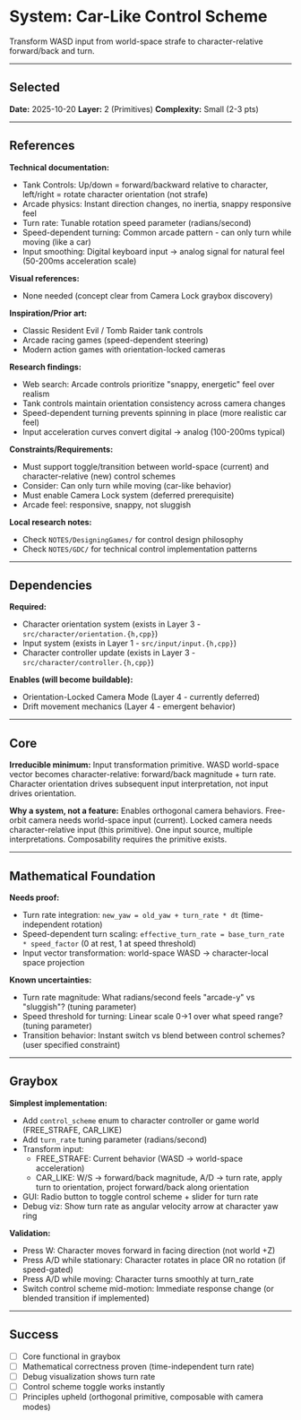 # System: Car-Like Control Scheme

Transform WASD input from world-space strafe to character-relative forward/back and turn.

---

<!-- BEGIN: SELECT/SELECTED -->
## Selected

**Date:** 2025-10-20
**Layer:** 2 (Primitives)
**Complexity:** Small (2-3 pts)
<!-- END: SELECT/SELECTED -->

---

<!-- BEGIN: SELECT/REFERENCES -->
## References

**Technical documentation:**
- Tank Controls: Up/down = forward/backward relative to character, left/right = rotate character orientation (not strafe)
- Arcade physics: Instant direction changes, no inertia, snappy responsive feel
- Turn rate: Tunable rotation speed parameter (radians/second)
- Speed-dependent turning: Common arcade pattern - can only turn while moving (like a car)
- Input smoothing: Digital keyboard input → analog signal for natural feel (50-200ms acceleration scale)

**Visual references:**
- None needed (concept clear from Camera Lock graybox discovery)

**Inspiration/Prior art:**
- Classic Resident Evil / Tomb Raider tank controls
- Arcade racing games (speed-dependent steering)
- Modern action games with orientation-locked cameras

**Research findings:**
- Web search: Arcade controls prioritize "snappy, energetic" feel over realism
- Tank controls maintain orientation consistency across camera changes
- Speed-dependent turning prevents spinning in place (more realistic car feel)
- Input acceleration curves convert digital → analog (100-200ms typical)

**Constraints/Requirements:**
- Must support toggle/transition between world-space (current) and character-relative (new) control schemes
- Consider: Can only turn while moving (car-like behavior)
- Must enable Camera Lock system (deferred prerequisite)
- Arcade feel: responsive, snappy, not sluggish

**Local research notes:**
- Check `NOTES/DesigningGames/` for control design philosophy
- Check `NOTES/GDC/` for technical control implementation patterns
<!-- END: SELECT/REFERENCES -->

---

<!-- BEGIN: SELECT/DEPENDENCIES -->
## Dependencies

**Required:**
- Character orientation system (exists in Layer 3 - `src/character/orientation.{h,cpp}`)
- Input system (exists in Layer 1 - `src/input/input.{h,cpp}`)
- Character controller update (exists in Layer 3 - `src/character/controller.{h,cpp}`)

**Enables (will become buildable):**
- Orientation-Locked Camera Mode (Layer 4 - currently deferred)
- Drift movement mechanics (Layer 4 - emergent behavior)
<!-- END: SELECT/DEPENDENCIES -->

---

<!-- BEGIN: SELECT/CORE -->
## Core

**Irreducible minimum:**
Input transformation primitive. WASD world-space vector becomes character-relative: forward/back magnitude + turn rate. Character orientation drives subsequent input interpretation, not input drives orientation.

**Why a system, not a feature:**
Enables orthogonal camera behaviors. Free-orbit camera needs world-space input (current). Locked camera needs character-relative input (this primitive). One input source, multiple interpretations. Composability requires the primitive exists.
<!-- END: SELECT/CORE -->

---

<!-- BEGIN: SELECT/MATHEMATICAL_FOUNDATION -->
## Mathematical Foundation

**Needs proof:**
- Turn rate integration: `new_yaw = old_yaw + turn_rate * dt` (time-independent rotation)
- Speed-dependent turn scaling: `effective_turn_rate = base_turn_rate * speed_factor` (0 at rest, 1 at speed threshold)
- Input vector transformation: world-space WASD → character-local space projection

**Known uncertainties:**
- Turn rate magnitude: What radians/second feels "arcade-y" vs "sluggish"? (tuning parameter)
- Speed threshold for turning: Linear scale 0→1 over what speed range? (tuning parameter)
- Transition behavior: Instant switch vs blend between control schemes? (user specified constraint)
<!-- END: SELECT/MATHEMATICAL_FOUNDATION -->

---

<!-- BEGIN: SELECT/GRAYBOX -->
## Graybox

**Simplest implementation:**
- Add `control_scheme` enum to character controller or game world (FREE_STRAFE, CAR_LIKE)
- Add `turn_rate` tuning parameter (radians/second)
- Transform input:
  - FREE_STRAFE: Current behavior (WASD → world-space acceleration)
  - CAR_LIKE: W/S → forward/back magnitude, A/D → turn rate, apply turn to orientation, project forward/back along orientation
- GUI: Radio button to toggle control scheme + slider for turn rate
- Debug viz: Show turn rate as angular velocity arrow at character yaw ring

**Validation:**
- Press W: Character moves forward in facing direction (not world +Z)
- Press A/D while stationary: Character rotates in place OR no rotation (if speed-gated)
- Press A/D while moving: Character turns smoothly at turn_rate
- Switch control scheme mid-motion: Immediate response change (or blended transition if implemented)
<!-- END: SELECT/GRAYBOX -->

---

<!-- BEGIN: SELECT/SUCCESS -->
## Success

- [ ] Core functional in graybox
- [ ] Mathematical correctness proven (time-independent turn rate)
- [ ] Debug visualization shows turn rate
- [ ] Control scheme toggle works instantly
- [ ] Principles upheld (orthogonal primitive, composable with camera modes)
<!-- END: SELECT/SUCCESS -->
